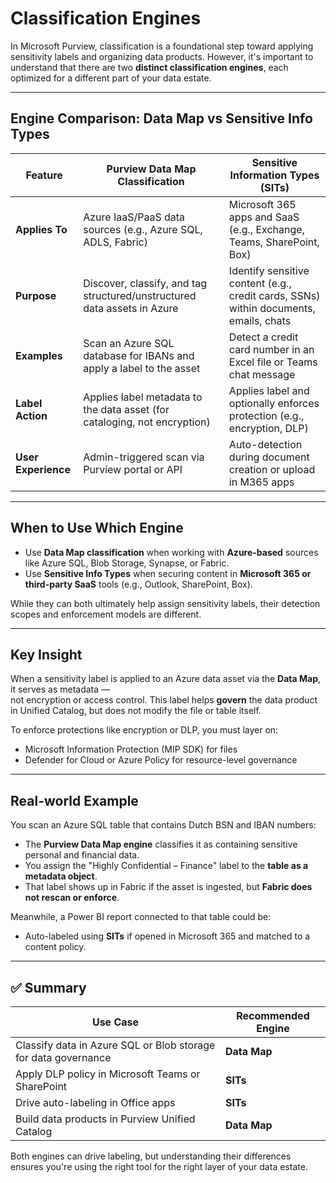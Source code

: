 # Classification Engines

In Microsoft Purview, classification is a foundational step toward applying sensitivity labels and organizing data products. However, it's important to understand that there are two **distinct classification engines**, each optimized for a different part of your data estate.

---

## Engine Comparison: Data Map vs Sensitive Info Types

| Feature | **Purview Data Map Classification** | **Sensitive Information Types (SITs)** |
|--------|--------------------------------------|----------------------------------------|
| **Applies To** | Azure IaaS/PaaS data sources (e.g., Azure SQL, ADLS, Fabric) | Microsoft 365 apps and SaaS (e.g., Exchange, Teams, SharePoint, Box) |
| **Purpose** | Discover, classify, and tag structured/unstructured data assets in Azure | Identify sensitive content (e.g., credit cards, SSNs) within documents, emails, chats |
| **Examples** | Scan an Azure SQL database for IBANs and apply a label to the asset | Detect a credit card number in an Excel file or Teams chat message |
| **Label Action** | Applies label metadata to the data asset (for cataloging, not encryption) | Applies label and optionally enforces protection (e.g., encryption, DLP) |
| **User Experience** | Admin-triggered scan via Purview portal or API | Auto-detection during document creation or upload in M365 apps |

---

## When to Use Which Engine

- Use **Data Map classification** when working with **Azure-based** sources like Azure SQL, Blob Storage, Synapse, or Fabric.
- Use **Sensitive Info Types** when securing content in **Microsoft 365 or third-party SaaS** tools (e.g., Outlook, SharePoint, Box).

While they can both ultimately help assign sensitivity labels, their detection scopes and enforcement models are different.

---

## Key Insight

When a sensitivity label is applied to an Azure data asset via the **Data Map**, it serves as metadata —  
not encryption or access control. This label helps **govern** the data product in Unified Catalog, but does not modify the file or table itself.

To enforce protections like encryption or DLP, you must layer on:
- Microsoft Information Protection (MIP SDK) for files
- Defender for Cloud or Azure Policy for resource-level governance

---

## Real-world Example

You scan an Azure SQL table that contains Dutch BSN and IBAN numbers:
- The **Purview Data Map engine** classifies it as containing sensitive personal and financial data.
- You assign the "Highly Confidential – Finance" label to the **table as a metadata object**.
- That label shows up in Fabric if the asset is ingested, but **Fabric does not rescan or enforce**.

Meanwhile, a Power BI report connected to that table could be:
- Auto-labeled using **SITs** if opened in Microsoft 365 and matched to a content policy.

---

## ✅ Summary

| Use Case | Recommended Engine |
|----------|----------------------|
| Classify data in Azure SQL or Blob storage for data governance | **Data Map** |
| Apply DLP policy in Microsoft Teams or SharePoint | **SITs** |
| Drive auto-labeling in Office apps | **SITs** |
| Build data products in Purview Unified Catalog | **Data Map** |

Both engines can drive labeling, but understanding their differences ensures you're using the right tool for the right layer of your data estate.
